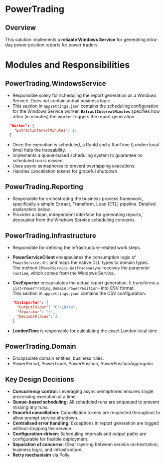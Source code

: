 # PowerTrading

## Overview

This solution implements a **reliable Windows Service** for generating intra-day power position reports for power traders.

# Modules and Responsibilities

## PowerTrading.WindowsService
- Responsible solely for scheduling the report generation as a Windows Service. Does not contain actual business logic.
- This section in `appsettings.json` contains the scheduling configuration for the Windows Service worker.
  **`ExtractIntervalMinutes`** specifies how often (in minutes) the worker triggers the report generation.
```json
  "Worker": {
    "ExtractIntervalMinutes": 15
  }
```
- Once the execution is scheduled, a RunId and a RunTime (London local time) help the traceability.
- Implements a queue-based scheduling system to guarantee no scheduled run is missed.
- Uses async semaphores to prevent overlapping executions.
- Handles cancellation tokens for graceful shutdown.

## PowerTrading.Reporting
- Responsible for orchestrating the business process framework, specifically a simple Extract, Transform, Load (ETL) pipeline. Detailed explanation below.  
- Provides a clean, independent interface for generating reports, decoupled from the Windows Service scheduling concerns.

## PowerTrading.Infrastructure
- Responsible for defining the infrastructure-related work steps.  
- **PowerServiceClient** encapsulates the consumption logic of `PowerService.dll` and maps the native DLL types to domain types.  
  The method `IPowerService.GetTradesAsync` receives the parameter `runTime`, which comes from the Windows Service.  
- **CsvExporter** encapsulates the actual report generation. It transforms a `List<PowerTrading.Domain.PowerPosition>` into CSV format.  
  This section in `appsettings.json` contains the CSV configuration:  

  ```json
  "CsvExporter": {
    "OutputFolder": "C:\\Data",
    "Separator": ";",
    "DecimalPlaces": 3
  }
  ```
- **LondonTime** is responsible for calculating the exact London local time


## PowerTrading.Domain 
- Encapsulate domain entities, business rules.
- PowerPeriod, PowerTrade, PowerPosition, PowerPositionAggregator

## Key Design Decisions

- **Concurrency control:** Leveraging async semaphores ensures single processing execution at a time.
- **Queue-based scheduling:** All scheduled runs are enqueued to prevent missing any runs.
- **Graceful cancellation:** Cancellation tokens are respected throughout to allow prompt service shutdown.
- **Centralised error handling:** Exceptions in report generation are logged without stopping the service.
- **Configuration-driven:** Scheduling intervals and output paths are configurable for flexible deployment.
- **Separation of concerns:** Clear layering between service orchestration, business logic, and infrastructure.
- **Retry mechanisim** via Polly

